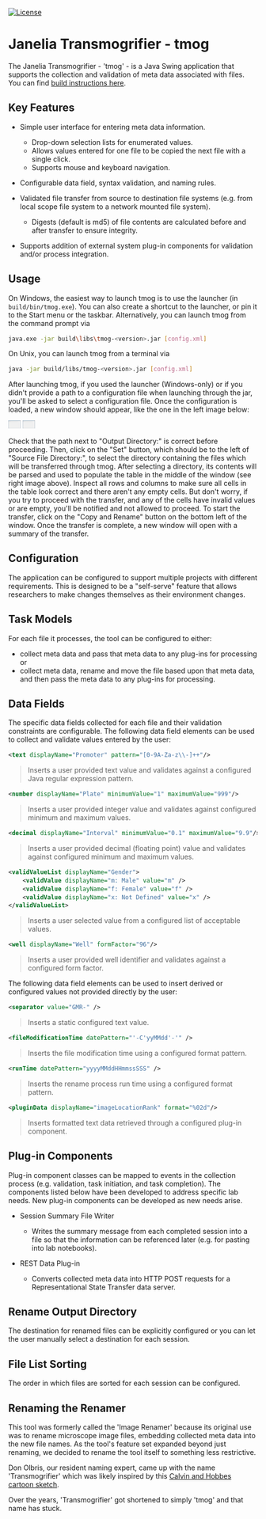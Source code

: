 [![License](https://img.shields.io/badge/License-BSD%203--Clause-orange.svg)](https://github.com/JaneliaSciComp/tmog/blob/master/LICENSE.md)

# Janelia Transmogrifier - tmog

The Janelia Transmogrifier - 'tmog' - is a Java Swing application that supports the collection and 
validation of meta data associated with files.  You can find [build instructions here](docs/BUILD.md). 

## Key Features

* Simple user interface for entering meta data information.
  * Drop-down selection lists for enumerated values.
  * Allows values entered for one file to be copied the next file with a single click.
  * Supports mouse and keyboard navigation.
  
* Configurable data field, syntax validation, and naming rules.

* Validated file transfer from source to destination file systems 
  (e.g. from local scope file system to a network mounted file system).
  * Digests (default is md5) of file contents are calculated before and after transfer to ensure integrity.

* Supports addition of external system plug-in components for validation and/or process integration.

## Usage

On Windows, the easiest way to launch tmog is to use the launcher (in `build/bin/tmog.exe`). You can also create a shortcut to the launcher, or pin it to the Start menu or the taskbar.
Alternatively, you can launch tmog from the command prompt via
```bash
java.exe -jar build\libs\tmog-<version>.jar [config.xml]
```

On Unix, you can launch tmog from a terminal via
```bash
java -jar build/libs/tmog-<version>.jar [config.xml]
```

After launching tmog, if you used the launcher (Windows-only) or if you didn't provide a path to a configuration file when launching through the jar, you'll be asked to select a configuration file.
Once the configuration is loaded, a new window should appear, like the one in the left image below:

<img src='docs/tmog_1.png' width='25'> <img src='docs/tmog_1.png' width='25'>

Check that the path next to "Output Directory:" is correct before proceeding. Then, click on the "Set" button, which should be to the left of "Source File Directory:", to select the directory containing the files which will be transferred through tmog. After selecting a directory, its contents will be parsed and used to populate the table in the middle of the window (see right image above). Inspect all rows and columns to make sure all cells in the table look correct and there aren't any empty cells. But don't worry, if you try to proceed with the transfer, and any of the cells have invalid values or are empty, you'll be notified and not allowed to proceed. To start the transfer, click on the "Copy and Rename" button on the bottom left of the window. Once the transfer is complete, a new window will open with a summary of the transfer.

## Configuration

The application can be configured to support multiple projects with different requirements. 
This is designed to be a "self-serve" feature that allows researchers to make changes themselves as their 
environment changes.

## Task Models

For each file it processes, the tool can be configured to either:
* collect meta data and pass that meta data to any plug-ins for processing or
* collect meta data, rename and move the file based upon that meta data, 
  and then pass the meta data to any plug-ins for processing.

## Data Fields

The specific data fields collected for each file and their validation constraints are configurable. 
The following data field elements can be used to collect and validate values entered by the user:

```xml
<text displayName="Promoter" pattern="[0-9A-Za-z\\-]++"/> 
```
> Inserts a user provided text value and validates against a configured Java regular expression pattern.

```xml
<number displayName="Plate" minimumValue="1" maximumValue="999"/>
```
> Inserts a user provided integer value and validates against configured minimum and maximum values.

```xml
<decimal displayName="Interval" minimumValue="0.1" maximumValue="9.9"/>
```
> Inserts a user provided decimal (floating point) value and validates against configured minimum and maximum values.

```xml
<validValueList displayName="Gender">
    <validValue displayName="m: Male" value="m" />
    <validValue displayName="f: Female" value="f" />
    <validValue displayName="x: Not Defined" value="x" />
</validValueList>
```
> Inserts a user selected value from a configured list of acceptable values.

```xml
<well displayName="Well" formFactor="96"/>
```
> Inserts a user provided well identifier and validates against a configured form factor.

The following data field elements can be used to insert derived or configured values not provided 
directly by the user:

```xml
<separator value="GMR-" />
```
> Inserts a static configured text value.

```xml
<fileModificationTime datePattern="'-C'yyMMdd'-'" />
```
> Inserts the file modification time using a configured format pattern.

```xml
<runTime datePattern="yyyyMMddHHmmssSSS" />
```
> Inserts the rename process run time using a configured format pattern.

```xml
<pluginData displayName="imageLocationRank" format="%02d"/>
```
> Inserts formatted text data retrieved through a configured plug-in component.

## Plug-in Components

Plug-in component classes can be mapped to events in the collection process (e.g. validation, task initiation, and task completion). The components listed below have been developed to address specific lab needs. New plug-in components can be developed as new needs arise.

* Session Summary File Writer
  * Writes the summary message from each completed session into a file so that the information can be referenced later (e.g. for pasting into lab notebooks).

* REST Data Plug-in
  * Converts collected meta data into HTTP POST requests for a Representational State Transfer data server.

## Rename Output Directory

The destination for renamed files can be explicitly configured or you can let the user manually select a destination for each session.


## File List Sorting

The order in which files are sorted for each session can be configured.

## Renaming the Renamer

This tool was formerly called the 'Image Renamer' because its original use was to rename microscope image files, 
embedding collected meta data into the new file names. As the tool's feature set expanded beyond just renaming, 
we decided to rename the tool itself to something less restrictive. 

Don Olbris, our resident naming expert, came up with the name 'Transmogrifier' which was likely inspired 
by this [Calvin and Hobbes cartoon sketch](http://www.lovine.com/hobbes/comics/transmogrifier.html).

Over the years, 'Transmogrifier' got shortened to simply 'tmog' and that name has stuck.
